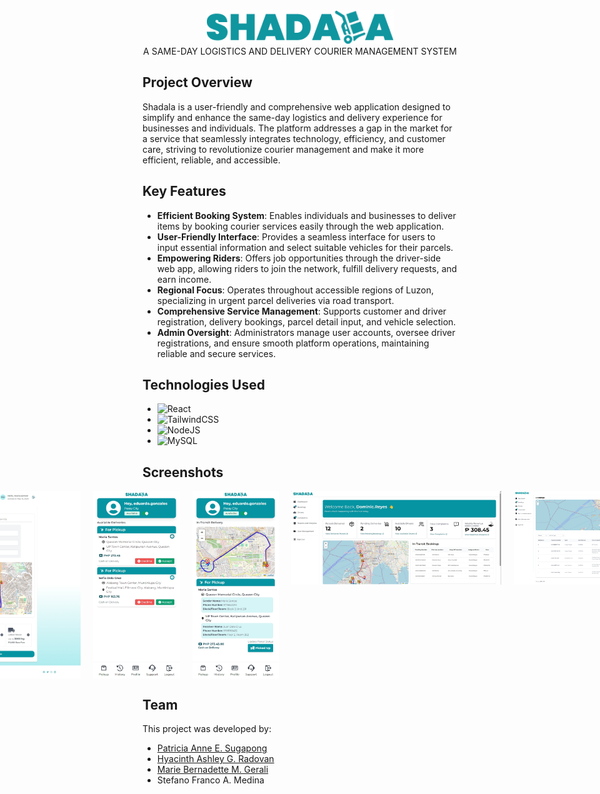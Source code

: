 <div align="center">
  <img src="src/assets/shadala.png" alt="Shadala Logo" width="300"/>
<br>
  A SAME-DAY LOGISTICS AND DELIVERY COURIER MANAGEMENT SYSTEM
</div>

## Project Overview

Shadala is a user-friendly and comprehensive web application designed to simplify and enhance the same-day logistics and delivery experience for businesses and individuals. The platform addresses a gap in the market for a service that seamlessly integrates technology, efficiency, and customer care, striving to revolutionize courier management and make it more efficient, reliable, and accessible.

## Key Features

- **Efficient Booking System**: Enables individuals and businesses to deliver items by booking courier services easily through the web application.
- **User-Friendly Interface**: Provides a seamless interface for users to input essential information and select suitable vehicles for their parcels.
- **Empowering Riders**: Offers job opportunities through the driver-side web app, allowing riders to join the network, fulfill delivery requests, and earn income.
- **Regional Focus**: Operates throughout accessible regions of Luzon, specializing in urgent parcel deliveries via road transport.
- **Comprehensive Service Management**: Supports customer and driver registration, delivery bookings, parcel detail input, and vehicle selection.
- **Admin Oversight**: Administrators manage user accounts, oversee driver registrations, and ensure smooth platform operations, maintaining reliable and secure services.

## Technologies Used
- ![React](https://img.shields.io/badge/react-%2320232a.svg?style=for-the-badge&logo=react&logoColor=%2361DAFB)
- ![TailwindCSS](https://img.shields.io/badge/tailwindcss-%2338B2AC.svg?style=for-the-badge&logo=tailwind-css&logoColor=white)
- ![NodeJS](https://img.shields.io/badge/node.js-6DA55F?style=for-the-badge&logo=node.js&logoColor=white)
- ![MySQL](https://img.shields.io/badge/mysql-4479A1.svg?style=for-the-badge&logo=mysql&logoColor=white)

## Screenshots

<div style="display: flex; justify-content: center;">
  <img src="screenshots/home.png" height="300" style="margin: 0 10px;"/>
  <img src="screenshots/customer_booking.png" height="300" style="margin: 0 10px;"/>
  <img src="screenshots/driver_dashboard.png"  height="300" style="margin: 0 10px;"/>
  <img src="screenshots/driver_intransit.png"  height="300" style="margin: 0 10px;"/>
  <img src="screenshots/admin_dashboard.png"  height="150" style="margin: 0 10px;"/>
  <img src="screenshots/admin_booking.png"  height="150" style="margin: 0 10px;"/>
  <img src="screenshots/admin_reports.png"  height="150" style="margin: 0 10px;"/>
</div>

## Team

This project was developed by:

- [Patricia Anne E. Sugapong](https://github.com/PatriciaSugapong)
- [Hyacinth Ashley G. Radovan](https://github.com/HyacinthAshleyRadovan)
- [Marie Bernadette M. Gerali](https://github.com/MarieGerali)
- Stefano Franco A. Medina
